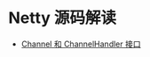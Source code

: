 # Netty 源码解读

- [Channel 和 ChannelHandler 接口](https://github.com/RojerAlone/Netty-Learning/blob/master/netty-source/doc/channel_handler.md)